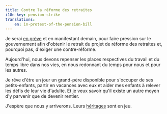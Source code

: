 ```yaml
---
title: Contre la réforme des retraites
i18n-key: pension-strike
translations:
    en: in-protest-of-the-pension-bill
---
```


Je serai [en grève](https://greve.cool/) et en manifestant demain, pour faire pression sur le gouvernement afin d'obtenir le retrait du projet de réforme des retraites et, pourquoi pas, d'exiger une contre-réforme.

Aujourd'hui, nous devons repenser les places respectives du travail et du temps libre dans nos vies, en nous redonnant du temps pour nous et pour les autres.

Je rêve d'être un jour un grand-père disponible pour s'occuper de ses petits-enfants, partir en vacances avec eux et aider mes enfants à relever les défis de leur vie d'adulte. Et je veux savoir qu'il existe un autre moyen d'y parvenir que de devenir rentier.

J'espère que nous y arriverons. Leurs [héritages](/notes/2023-01-heritages/) sont en jeu.
